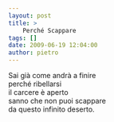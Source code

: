 ```yaml
---
layout: post
title: >
    Perché Scappare
tags: []
date: 2009-06-19 12:04:00
author: pietro
---
```

Sai già come andrà a finire<br/>perché ribellarsi<br/>il carcere è aperto<br/>sanno che non puoi scappare<br/>da questo infinito deserto.
